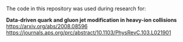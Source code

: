 The code in this repository was used during research for:

**Data-driven quark and gluon jet modification in heavy-ion collisions**  
https://arxiv.org/abs/2008.08596  
https://journals.aps.org/prc/abstract/10.1103/PhysRevC.103.L021901
